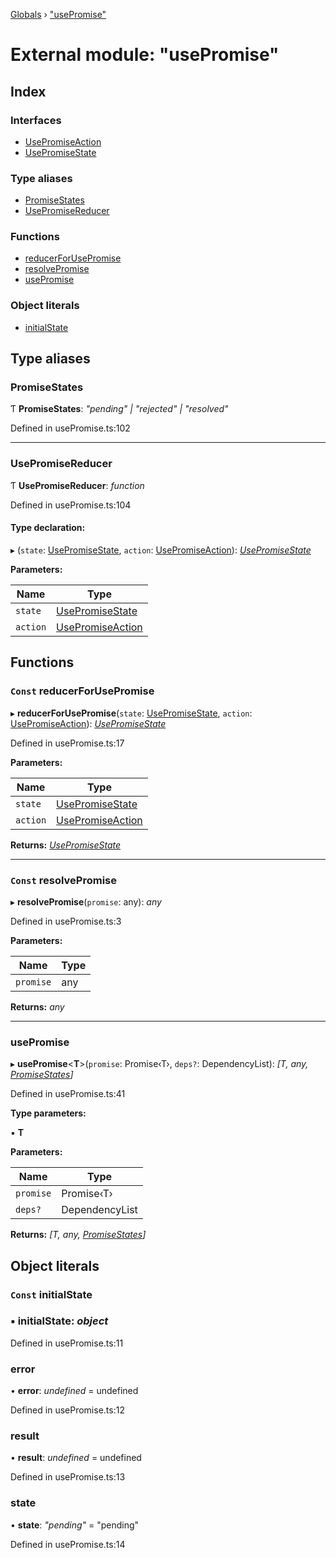 [Globals](../globals.md) › ["usePromise"](_usepromise_.md)

# External module: "usePromise"

## Index

### Interfaces

* [UsePromiseAction](../interfaces/_usepromise_.usepromiseaction.md)
* [UsePromiseState](../interfaces/_usepromise_.usepromisestate.md)

### Type aliases

* [PromiseStates](_usepromise_.md#promisestates)
* [UsePromiseReducer](_usepromise_.md#usepromisereducer)

### Functions

* [reducerForUsePromise](_usepromise_.md#const-reducerforusepromise)
* [resolvePromise](_usepromise_.md#const-resolvepromise)
* [usePromise](_usepromise_.md#usepromise)

### Object literals

* [initialState](_usepromise_.md#const-initialstate)

## Type aliases

###  PromiseStates

Ƭ **PromiseStates**: *"pending" | "rejected" | "resolved"*

Defined in usePromise.ts:102

___

###  UsePromiseReducer

Ƭ **UsePromiseReducer**: *function*

Defined in usePromise.ts:104

#### Type declaration:

▸ (`state`: [UsePromiseState](../interfaces/_usepromise_.usepromisestate.md), `action`: [UsePromiseAction](../interfaces/_usepromise_.usepromiseaction.md)): *[UsePromiseState](../interfaces/_usepromise_.usepromisestate.md)*

**Parameters:**

Name | Type |
------ | ------ |
`state` | [UsePromiseState](../interfaces/_usepromise_.usepromisestate.md) |
`action` | [UsePromiseAction](../interfaces/_usepromise_.usepromiseaction.md) |

## Functions

### `Const` reducerForUsePromise

▸ **reducerForUsePromise**(`state`: [UsePromiseState](../interfaces/_usepromise_.usepromisestate.md), `action`: [UsePromiseAction](../interfaces/_usepromise_.usepromiseaction.md)): *[UsePromiseState](../interfaces/_usepromise_.usepromisestate.md)*

Defined in usePromise.ts:17

**Parameters:**

Name | Type |
------ | ------ |
`state` | [UsePromiseState](../interfaces/_usepromise_.usepromisestate.md) |
`action` | [UsePromiseAction](../interfaces/_usepromise_.usepromiseaction.md) |

**Returns:** *[UsePromiseState](../interfaces/_usepromise_.usepromisestate.md)*

___

### `Const` resolvePromise

▸ **resolvePromise**(`promise`: any): *any*

Defined in usePromise.ts:3

**Parameters:**

Name | Type |
------ | ------ |
`promise` | any |

**Returns:** *any*

___

###  usePromise

▸ **usePromise**<**T**>(`promise`: Promise‹T›, `deps?`: DependencyList): *[T, any, [PromiseStates](_usepromise_.md#promisestates)]*

Defined in usePromise.ts:41

**Type parameters:**

▪ **T**

**Parameters:**

Name | Type |
------ | ------ |
`promise` | Promise‹T› |
`deps?` | DependencyList |

**Returns:** *[T, any, [PromiseStates](_usepromise_.md#promisestates)]*

## Object literals

### `Const` initialState

### ▪ **initialState**: *object*

Defined in usePromise.ts:11

###  error

• **error**: *undefined* =  undefined

Defined in usePromise.ts:12

###  result

• **result**: *undefined* =  undefined

Defined in usePromise.ts:13

###  state

• **state**: *"pending"* = "pending"

Defined in usePromise.ts:14
